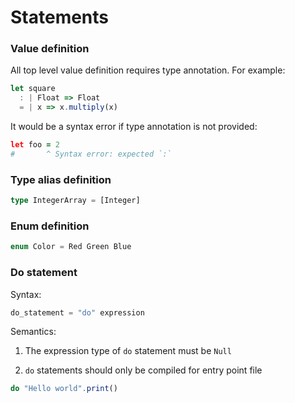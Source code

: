 # Statements

### Value definition

All top level value definition requires type annotation. For example:

```typescript
let square
  : | Float => Float
  = | x => x.multiply(x)
```

It would be a syntax error if type annotation is not provided:

```coffeescript
let foo = 2
#       ^ Syntax error: expected `:` 
```

### Type alias definition

```typescript
type IntegerArray = [Integer]
```

### Enum definition

```typescript
enum Color = Red Green Blue
```

### Do statement

Syntax:

```c
do_statement = "do" expression
```

Semantics:  
1. The expression type of `do` statement must be `Null` 

2. `do` statements should only be compiled for entry point file

```typescript
do "Hello world".print()
```

